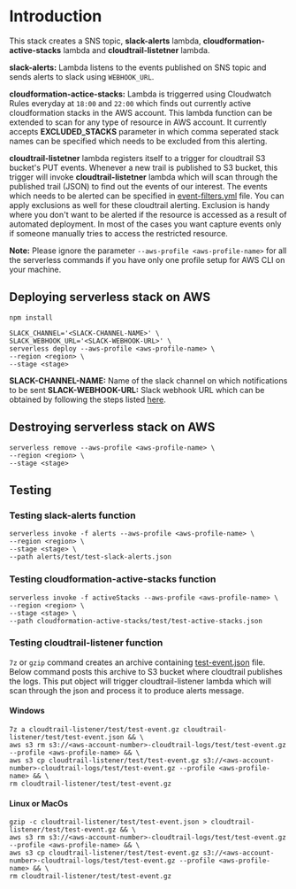 # Introduction
This stack creates a SNS topic, **slack-alerts** lambda, **cloudformation-active-stacks** lambda and **cloudtrail-listetner** lambda.

**slack-alerts:** Lambda listens to the events published on SNS topic and sends alerts to slack using `WEBHOOK_URL`. 

**cloudformation-actice-stacks:** Lambda is triggerred using Cloudwatch Rules everyday at `18:00` and `22:00` which finds out currently active cloudformation stacks in the AWS account. This lambda function can be extended to scan for any type of resource in AWS account. It currently accepts **EXCLUDED_STACKS** parameter in which comma seperated stack names can be specified which needs to be excluded from this alerting.

**cloudtrail-listetner** lambda registers itself to a trigger for cloudtrail S3 bucket's PUT events. Whenever a new trail is published to S3 bucket, this trigger will invoke **cloudtrail-listetner** lambda which will scan through the published trail (JSON) to find out the events of our interest. The events which needs to be alerted can be specified in [event-filters.yml](cloudtrail-listener/event-filters.yml) file. You can apply exclusions as well for these cloudtrail alerting. Exclusion is handy where you don't want to be alerted if the resource is accessed as a result of automated deployment. In most of the cases you want capture events only if someone manually tries to access the restricted resource.


**Note:** Please ignore the parameter ```--aws-profile <aws-profile-name>``` for all the serverless commands if you have only one profile setup for AWS CLI on your machine.

## Deploying serverless stack on AWS

```
npm install

SLACK_CHANNEL='<SLACK-CHANNEL-NAME>' \
SLACK_WEBHOOK_URL='<SLACK-WEBHOOK-URL>' \
serverless deploy --aws-profile <aws-profile-name> \
--region <region> \
--stage <stage>
```

**SLACK-CHANNEL-NAME:** Name of the slack channel on which notifications to be sent
**SLACK-WEBHOOK-URL:** Slack webhook URL which can be obtained by following the steps listed [here](https://medium.com/@krishnakuntala/aws-codepipeline-slack-integration-41dfaff2414e#bc60).

## Destroying serverless stack on AWS
```
serverless remove --aws-profile <aws-profile-name> \
--region <region> \
--stage <stage>
```

## Testing
### Testing slack-alerts function
```
serverless invoke -f alerts --aws-profile <aws-profile-name> \
--region <region> \
--stage <stage> \
--path alerts/test/test-slack-alerts.json
```

### Testing cloudformation-active-stacks function
```
serverless invoke -f activeStacks --aws-profile <aws-profile-name> \
--region <region> \
--stage <stage> \
--path cloudformation-active-stacks/test/test-active-stacks.json
```

### Testing cloudtrail-listener function
`7z` or `gzip` command creates an archive containing [test-event.json](test/test-event.json) file. Below command posts this archive to S3 bucket where cloudtrail publishes the logs. This put object will trigger cloudtrail-listener lambda which will scan through the json and process it to produce alerts message.

#### Windows
```
7z a cloudtrail-listener/test/test-event.gz cloudtrail-listener/test/test-event.json && \
aws s3 rm s3://<aws-account-number>-cloudtrail-logs/test/test-event.gz --profile <aws-profile-name> && \
aws s3 cp cloudtrail-listener/test/test-event.gz s3://<aws-account-number>-cloudtrail-logs/test/test-event.gz --profile <aws-profile-name> && \
rm cloudtrail-listener/test/test-event.gz
```

#### Linux or MacOs
```
gzip -c cloudtrail-listener/test/test-event.json > cloudtrail-listener/test/test-event.gz && \
aws s3 rm s3://<aws-account-number>-cloudtrail-logs/test/test-event.gz --profile <aws-profile-name> && \
aws s3 cp cloudtrail-listener/test/test-event.gz s3://<aws-account-number>-cloudtrail-logs/test/test-event.gz --profile <aws-profile-name> && \
rm cloudtrail-listener/test/test-event.gz
```